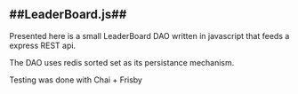 ##LeaderBoard.js##
-------
Presented here is a small LeaderBoard DAO written in javascript that feeds a express REST api.

The DAO uses redis sorted set as its persistance mechanism.

Testing was done with Chai + Frisby